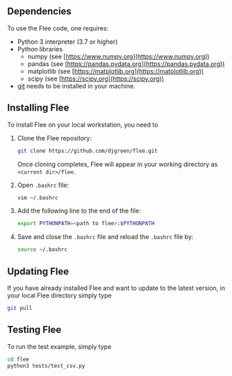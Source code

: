 ## **Dependencies**

To use the Flee code, one requires:

* Python 3 interpreter (3.7 or higher)
* Python libraries
	- numpy (see [https://www.numpy.org](https://www.numpy.org))
	- pandas (see [https://pandas.pydata.org](https://pandas.pydata.org))
	- matplotlib (see [https://matplotlib.org](https://matplotlib.org))
	- scipy (see [https://scipy.org](https://scipy.org))
* [git](https://git-scm.com/docs/git) needs to be installed in your machine.


## **Installing Flee**

To install Flee on your local workstation, you need to 

1. Clone the Flee repository:
	```sh
	git clone https://github.com/djgroen/flee.git
	```
	Once cloning completes, Flee will appear in your working directory as `<current dir>/flee`.

2. Open `.bashrc` file:
	```sh
	vim ~/.bashrc
	```

3. Add the following line to the end of the file:
	```sh
	export PYTHONPATH=<path to flee>:$PYTHONPATH
	```
4. Save and close the `.bashrc` file and reload the `.bashrc` file by:
	```sh
	source ~/.bashrc
	```

## **Updating Flee**

If you have already installed Flee and want to update to the latest version, in your local Flee directory simply type

```sh
git pull
```

## **Testing Flee**

To run the test example, simply type

```sh
cd flee
python3 tests/test_csv.py
```
